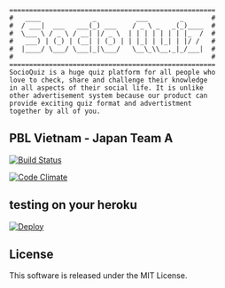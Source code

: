 ```text
====================================================
#   ____             _          ___        _       #
#  / ___|  ___   ___(_) ___    / _ \ _   _(_)____  #
#  \___ \ / _ \ / __| |/ _ \  | | | | | | | |_  /  #
#   ___) | (_) | (__| | (_) | | |_| | |_| | |/ /   #
#  |____/ \___/ \___|_|\___/   \__\_\\__,_|_/___|  #
#                                                  #
==================================================== 
SocioQuiz is a huge quiz platform for all people who
love to check, share and challenge their knowledge 
in all aspects of their social life. It is unlike 
other advertisement system because our product can 
provide exciting quiz format and advertistment 
together by all of you.
```


## PBL Vietnam - Japan Team A
[![Build Status](https://travis-ci.org/SocioQuiz/socio_quiz.svg?branch=master)](https://travis-ci.org/SocioQuiz/socio_quiz)

[![Code Climate](https://codeclimate.com/github/SocioQuiz/socio_quiz/badges/gpa.svg)](https://codeclimate.com/github/SocioQuiz/socio_quiz)

## testing on your heroku
[![Deploy](https://www.herokucdn.com/deploy/button.png)](https://heroku.com/deploy)

## License
This software is released under the MIT License.
